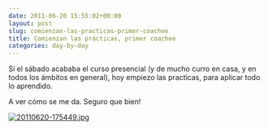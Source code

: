 ```yaml
---
date: 2011-06-20 15:55:02+00:00
layout: post
slug: comienzan-las-practicas-primer-coachee
title: Comienzan las prácticas, primer coachee
categories: day-by-day
---
```


Si el sábado acababa el curso presencial (y de mucho curro en casa, y en todos los ámbitos en general), hoy empiezo las practicas, para aplicar todo lo aprendido.

A ver cómo se me da. Seguro que bien!

[![20110620-175449.jpg](http://blog.migueljulian.com/wp-content/uploads/20110620-175449.jpg)](http://blog.migueljulian.com/wp-content/uploads/20110620-175449.jpg)
